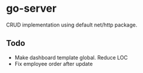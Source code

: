# go-server
CRUD implementation using default net/http package.

## Todo ##
  * Make dashboard template global. Reduce LOC
  * Fix employee order after update
  
